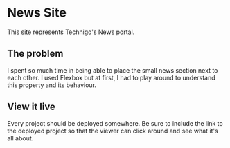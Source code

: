 # News Site

This site represents Technigo's News portal.

## The problem

I spent so much time in being able to place the small news section next to each other. I used Flexbox but at first, I had to play around to understand this property and its behaviour.

## View it live

Every project should be deployed somewhere. Be sure to include the link to the deployed project so that the viewer can click around and see what it's all about.
